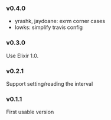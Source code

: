 ### v0.4.0
* yrashk, jaydoane: exrm corner cases
* lowks: simplify travis config 


### v0.3.0
Use Elixir 1.0.

### v0.2.1
Support setting/reading the interval

### v0.1.1
First usable version
